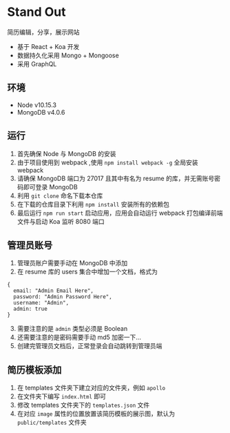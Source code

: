 # Stand Out

简历编辑，分享，展示网站

* 基于 React + Koa 开发
* 数据持久化采用 Mongo + Mongoose
* 采用 GraphQL

## 环境

* Node v10.15.3
* MongoDB v4.0.6

## 运行

1. 首先确保 Node 与 MongoDB 的安装
2. 由于项目使用到 webpack ,使用 `npm install webpack -g` 全局安装 webpack
3. 请确保 MongoDB 端口为 27017 且其中有名为 resume 的库，并无需账号密码即可登录 MongoDB
4. 利用 `git clone` 命名下载本仓库
5. 在下载的仓库目录下利用 `npm install` 安装所有的依赖包
6. 最后运行 `npm run start` 启动应用，应用会自动运行 webpack 打包编译前端文件与启动 Koa 监听 8080 端口

## 管理员账号

1. 管理员账户需要手动在 MongoDB 中添加
2. 在 resume 库的 users 集合中增加一个文档，格式为
```
{
  email: "Admin Email Here",
  password: "Admin Password Here",
  username: "Admin",
  admin: true
}
```
3. 需要注意的是 `admin` 类型必须是 Boolean
4. 还需要注意的是密码需要手动 md5 加密一下...
4. 创建完管理员文档后，正常登录会自动跳转到管理员端

## 简历模板添加

1. 在 templates 文件夹下建立对应的文件夹，例如 `apollo`
2. 在文件夹下编写 `index.html` 即可
3. 修改 templates 文件夹下的 `templates.json` 文件
4. 在对应 `image` 属性的位置放置该简历模板的展示图，默认为 `public/templates` 文件夹